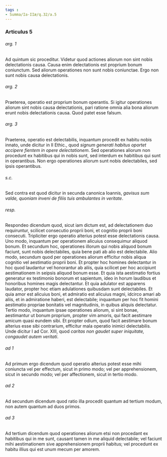 ```yaml
---
tags : 
- Summa/Ia-IIæ/q.32/a.5
---
```


### Articulus 5

###### arg. 1
Ad quintum sic proceditur. Videtur quod actiones aliorum non sint nobis delectationis causa. Causa enim delectationis est proprium bonum coniunctum. Sed aliorum operationes non sunt nobis coniunctae. Ergo non sunt nobis causa delectationis.

###### arg. 2
Praeterea, operatio est proprium bonum operantis. Si igitur operationes aliorum sint nobis causa delectationis, pari ratione omnia alia bona aliorum erunt nobis delectationis causa. Quod patet esse falsum.

###### arg. 3
Praeterea, operatio est delectabilis, inquantum procedit ex habitu nobis innato, unde dicitur in II Ethic., quod *signum generati habitus oportet accipere fientem in opere delectationem*. Sed operationes aliorum non procedunt ex habitibus qui in nobis sunt, sed interdum ex habitibus qui sunt in operantibus. Non ergo operationes aliorum sunt nobis delectabiles, sed ipsis operantibus.

###### s.c.
Sed contra est quod dicitur in secunda canonica Ioannis, *gavisus sum valde, quoniam inveni de filiis tuis ambulantes in veritate*.

###### resp.
Respondeo dicendum quod, sicut iam dictum est, ad delectationem duo requiruntur, scilicet consecutio proprii boni, et cognitio proprii boni consecuti. Tripliciter ergo operatio alterius potest esse delectationis causa. Uno modo, inquantum per operationem alicuius consequimur aliquod bonum. Et secundum hoc, operationes illorum qui nobis aliquod bonum faciunt, sunt nobis delectabiles, quia bene pati ab alio est delectabile. Alio modo, secundum quod per operationes aliorum efficitur nobis aliqua cognitio vel aestimatio proprii boni. Et propter hoc homines delectantur in hoc quod laudantur vel honorantur ab aliis, quia scilicet per hoc accipiunt aestimationem in seipsis aliquod bonum esse. Et quia ista aestimatio fortius generatur ex testimonio bonorum et sapientum, ideo in horum laudibus et honoribus homines magis delectantur. Et quia adulator est apparens laudator, propter hoc etiam adulationes quibusdam sunt delectabiles. Et quia amor est alicuius boni, et admiratio est alicuius magni, idcirco amari ab aliis, et in admiratione haberi, est delectabile; inquantum per hoc fit homini aestimatio propriae bonitatis vel magnitudinis, in quibus aliquis delectatur. Tertio modo, inquantum ipsae operationes aliorum, si sint bonae, aestimantur ut bonum proprium, propter vim amoris, qui facit aestimare amicum quasi eundem sibi. Et propter odium, quod facit aestimare bonum alterius esse sibi contrarium, efficitur mala operatio inimici delectabilis. Unde dicitur I ad Cor. XIII, quod *caritas non gaudet super iniquitate, congaudet autem veritati*.

###### ad 1
Ad primum ergo dicendum quod operatio alterius potest esse mihi coniuncta vel per effectum, sicut in primo modo; vel per apprehensionem, sicut in secundo modo; vel per affectionem, sicut in tertio modo.

###### ad 2
Ad secundum dicendum quod ratio illa procedit quantum ad tertium modum, non autem quantum ad duos primos.

###### ad 3
Ad tertium dicendum quod operationes aliorum etsi non procedant ex habitibus qui in me sunt, causant tamen in me aliquid delectabile; vel faciunt mihi aestimationem sive apprehensionem proprii habitus; vel procedunt ex habitu illius qui est unum mecum per amorem.


